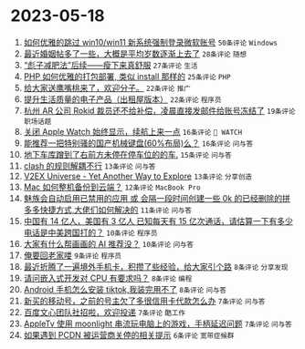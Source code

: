 # 2023-05-18

1. [如何优雅的跳过 win10/win11 新系统强制登录微软账号](https://www.v2ex.com/t/940889) `50条评论` `Windows`
1. [最近婚姻帖多了一些，大概是平均岁数逐渐上去了](https://www.v2ex.com/t/940894) `28条评论` `随想`
1. [“彪子减肥法”后续——瘦下来真舒服](https://www.v2ex.com/t/940926) `27条评论` `生活`
1. [PHP 如何优雅的打包部署, 类似 install 那样的](https://www.v2ex.com/t/940901) `25条评论` `PHP`
1. [给大家送鹰嘴桃来了，欢迎分子。](https://www.v2ex.com/t/940945) `22条评论` `推广`
1. [提升生活质量的电子产品（出租屋版本）](https://www.v2ex.com/t/940937) `22条评论` `程序员`
1. [杭州 AR 公司 Rokid 裁员还不给补偿，凌晨直接发邮件给账号冻结了](https://www.v2ex.com/t/940941) `19条评论` `职场话题`
1. [关闭 Apple Watch 始终显示，续航上来一点](https://www.v2ex.com/t/940893) `16条评论` ` WATCH`
1. [能推荐一把特别骚的国产机械键盘(60%布局)么？](https://www.v2ex.com/t/940883) `16条评论` `问与答`
1. [地下车库蹭到了右前方未停在停车位的的车.](https://www.v2ex.com/t/940878) `15条评论` `问与答`
1. [clash 的规则解耦不行](https://www.v2ex.com/t/940913) `13条评论` `问与答`
1. [V2EX Universe - Yet Another Way to Explore](https://www.v2ex.com/t/940876) `13条评论` `分享创造`
1. [Mac 如何整机备份到云端？](https://www.v2ex.com/t/940918) `12条评论` `MacBook Pro`
1. [魅族会自动启用已禁用的应用 或 会隔一段时间创建一些 0k 的已经删除的拼多多快捷方式,大佬们如何解决的](https://www.v2ex.com/t/940898) `11条评论` `问与答`
1. [中国有 14 亿人，美国有 3 亿人 已知每天有 15 亿次通话，请估算一下有多少电话是中美跨国打的？](https://www.v2ex.com/t/940947) `10条评论` `程序员`
1. [大家有什么帮画画的 AI 推荐没？](https://www.v2ex.com/t/940897) `10条评论` `问与答`
1. [俺要回老家喽](https://www.v2ex.com/t/940936) `9条评论` `程序员`
1. [最近折腾了一遍境外手机卡，积攒了些经验，给大家引个路](https://www.v2ex.com/t/940931) `8条评论` `分享发现`
1. [请问嵌入式开发对 CPU 有要求吗？](https://www.v2ex.com/t/940912) `8条评论` `编程`
1. [Android 手机怎么安装 tiktok,我装完用不了](https://www.v2ex.com/t/940899) `8条评论` `问与答`
1. [新买的移动号，之前的号主欠了多很信用卡代款怎么办](https://www.v2ex.com/t/940924) `7条评论` `问与答`
1. [百度文心团队社招啦，欢迎投递](https://www.v2ex.com/t/940914) `7条评论` `酷工作`
1. [AppleTv 使用 moonlight 串流玩电脑上的游戏，手柄延迟问题](https://www.v2ex.com/t/940882) `7条评论` `问与答`
1. [如果遇到 PCDN 被运营商关停的相关提示](https://www.v2ex.com/t/940902) `6条评论` `宽带症候群`
